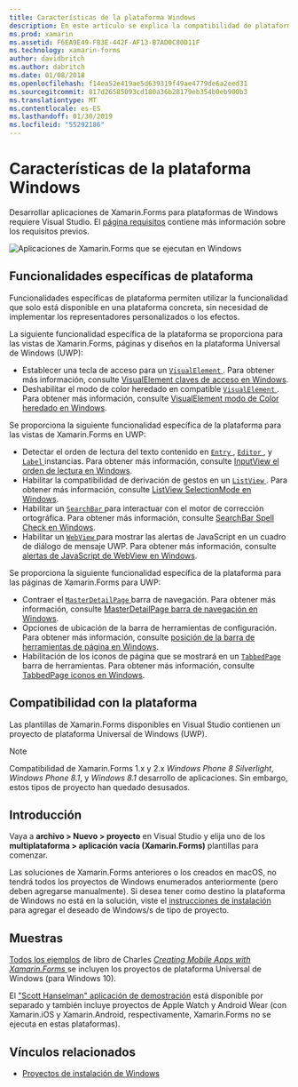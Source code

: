 ```yaml
---
title: Características de la plataforma Windows
description: En este artículo se explica la compatibilidad de plataforma de Windows que está disponible en Xamarin.Forms.
ms.prod: xamarin
ms.assetid: F6EA9E49-FB3E-442F-AF13-B7AD0C80D11F
ms.technology: xamarin-forms
author: davidbritch
ms.author: dabritch
ms.date: 01/08/2018
ms.openlocfilehash: f14ea52e419ae5d639319f49ae4779de6a2eed31
ms.sourcegitcommit: 817d26585093cd180a36b28179eb354b0eb900b3
ms.translationtype: MT
ms.contentlocale: es-ES
ms.lasthandoff: 01/30/2019
ms.locfileid: "55292186"
---
```

# <a name="windows-platform-features"></a>Características de la plataforma Windows

Desarrollar aplicaciones de Xamarin.Forms para plataformas de Windows requiere Visual Studio. El [página requisitos](~/get-started/installation.md) contiene más información sobre los requisitos previos.

![](images/allhanselman.png "Aplicaciones de Xamarin.Forms que se ejecutan en Windows")

## <a name="platform-specifics"></a>Funcionalidades específicas de plataforma

Funcionalidades específicas de plataforma permiten utilizar la funcionalidad que solo está disponible en una plataforma concreta, sin necesidad de implementar los representadores personalizados o los efectos.

La siguiente funcionalidad específica de la plataforma se proporciona para las vistas de Xamarin.Forms, páginas y diseños en la plataforma Universal de Windows (UWP):

- Establecer una tecla de acceso para un [ `VisualElement` ](xref:Xamarin.Forms.VisualElement). Para obtener más información, consulte [VisualElement claves de acceso en Windows](#visualelement-accesskeys).
- Deshabilitar el modo de color heredado en compatible [ `VisualElement` ](xref:Xamarin.Forms.VisualElement). Para obtener más información, consulte [VisualElement modo de Color heredado en Windows](#legacy-color-mode).

Se proporciona la siguiente funcionalidad específica de la plataforma para las vistas de Xamarin.Forms en UWP:

- Detectar el orden de lectura del texto contenido en [ `Entry` ](xref:Xamarin.Forms.Entry), [ `Editor` ](xref:Xamarin.Forms.Editor), y [ `Label` ](xref:Xamarin.Forms.Label) instancias. Para obtener más información, consulte [InputView el orden de lectura en Windows](#inputview-readingorder).
- Habilitar la compatibilidad de derivación de gestos en un [ `ListView` ](xref:Xamarin.Forms.ListView). Para obtener más información, consulte [ListView SelectionMode en Windows](#listview-selectionmode).
- Habilitar un [ `SearchBar` ](xref:Xamarin.Forms.SearchBar) para interactuar con el motor de corrección ortográfica. Para obtener más información, consulte [SearchBar Spell Check en Windows](#searchbar-spellcheck).
- Habilitar un [ `WebView` ](xref:Xamarin.Forms.WebView) para mostrar las alertas de JavaScript en un cuadro de diálogo de mensaje UWP. Para obtener más información, consulte [alertas de JavaScript de WebView en Windows](#webview-javascript-alert).

Se proporciona la siguiente funcionalidad específica de la plataforma para las páginas de Xamarin.Forms para UWP:

- Contraer el [ `MasterDetailPage` ](xref:Xamarin.Forms.MasterDetailPage) barra de navegación. Para obtener más información, consulte [MasterDetailPage barra de navegación en Windows](#collapsable_navigation_bar).
- Opciones de ubicación de la barra de herramientas de configuración. Para obtener más información, consulte [posición de la barra de herramientas de página en Windows](#toolbar_placement).
- Habilitación de los iconos de página que se mostrará en un [ `TabbedPage` ](xref:Xamarin.Forms.TabbedPage) barra de herramientas. Para obtener más información, consulte [TabbedPage iconos en Windows](#tabbedpage-icons).

## <a name="platform-support"></a>Compatibilidad con la plataforma

Las plantillas de Xamarin.Forms disponibles en Visual Studio contienen un proyecto de plataforma Universal de Windows (UWP).

> [!NOTE]
> Compatibilidad de Xamarin.Forms 1.x y 2.x _Windows Phone 8 Silverlight_, _Windows Phone 8.1_, y _Windows 8.1_ desarrollo de aplicaciones. Sin embargo, estos tipos de proyecto han quedado desusados.

## <a name="getting-started"></a>Introducción

Vaya a **archivo > Nuevo > proyecto** en Visual Studio y elija uno de los **multiplataforma > aplicación vacía (Xamarin.Forms)** plantillas para comenzar.

Las soluciones de Xamarin.Forms anteriores o los creados en macOS, no tendrá todos los proyectos de Windows enumerados anteriormente (pero deben agregarse manualmente). Si desea tener como destino la plataforma de Windows no está en la solución, viste el [instrucciones de instalación](installation/index.md) para agregar el deseado de Windows/s de tipo de proyecto.

## <a name="samples"></a>Muestras

[Todos los ejemplos](https://github.com/xamarin/xamarin-forms-book-preview-2) de libro de Charles [ *Creating Mobile Apps with Xamarin.Forms* ](~/xamarin-forms/creating-mobile-apps-xamarin-forms/index.md) se incluyen los proyectos de plataforma Universal de Windows (para Windows 10).

El ["Scott Hanselman" aplicación de demostración](https://github.com/jamesmontemagno/Hanselman.Forms) está disponible por separado y también incluye proyectos de Apple Watch y Android Wear (con Xamarin.iOS y Xamarin.Android, respectivamente, Xamarin.Forms no se ejecuta en estas plataformas).

## <a name="related-links"></a>Vínculos relacionados

- [Proyectos de instalación de Windows](~/xamarin-forms/platform/windows/installation/index.md)
